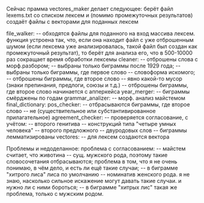 Сейчас прамма vectores_maker делает следующее:
берёт файл lexems.txt со списком лексем и (помимо промежуточных результатов) создаёт файлы с векторами для поданных лексем


file_walker:
-- обходятся файлы для поданного на вход массива лексем. функция устроена так, что, если она находит файл с уже отброшенным шумом (если лексема уже анализировалась, такой файл был создан как промежуточный результат), то берёт для анализа его, что в 500-10000 раз сокращает время обработки лексемы
cleaner:
-- отброшены слова с морф.разбором;
-- выбраны только биграммы после 1929 года;
-- выбраны только биграммы, где первое слово -- словоформа искомого;
-- отброшены биграммы, где второе слово -- явно какой-то мусор (знаки препинания, предлоги, союзы и т.д.)
-- отброшены биграммы, где второе слово начинается с апперкейса
year_merger:
-- биграммы смёрджены по годам
grammar_analizer:
-- морф. анализ майстемом
final_dictionary:
    pos_checker:
    -- отбрасываются биграммы, где второе слово -- не (существительное или субстантивированное прилагательное)
    agreement_checker:
    -- проверяется согласование, с учётом:
    	-- второго генитива
    	-- конструкций типа "четыре умных человека"
    	-- второго предложного
    	-- двуродовых слов
    -- биграммы лемматизированы
vectores:
-- для лексем создаются вектора

Проблемы и недоделанное:
проблема с согласованием:
-- майстем считает, что животина -- сущ. мужского рода, поэтому такие словосочетания отбрасываются; проблема в том, что я не очень понимаю, в чём дело, и есть ли ещё такие случаи;
-- в биграмме "хитрого лиса" лиса по умолчанию -- номинатив женского рода. я не знаю, насколько сильное искажение могут давать такие случаи. и нужно ли с ними бороться;
-- в биграмме "хитрых лис" такая же проблема, только с мужским родом.